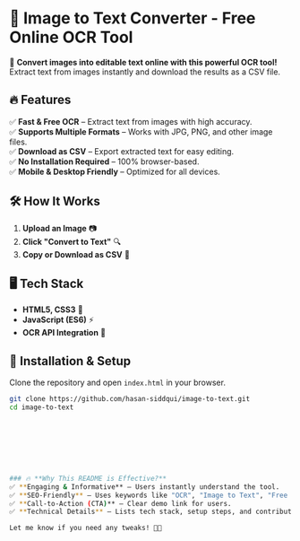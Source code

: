 # 📝 Image to Text Converter - Free Online OCR Tool  

🚀 **Convert images into editable text online with this powerful OCR tool!**  
Extract text from images instantly and download the results as a CSV file.  


## 🔥 Features  
✅ **Fast & Free OCR** – Extract text from images with high accuracy.  
✅ **Supports Multiple Formats** – Works with JPG, PNG, and other image files.  
✅ **Download as CSV** – Export extracted text for easy editing.  
✅ **No Installation Required** – 100% browser-based.  
✅ **Mobile & Desktop Friendly** – Optimized for all devices.  


## 🛠️ How It Works  
1. **Upload an Image** 📷  
2. **Click "Convert to Text"** 🔍  
3. **Copy or Download as CSV** 💾  

## 🖥️ Tech Stack  
- **HTML5, CSS3** 🎨  
- **JavaScript (ES6)** ⚡  
- **OCR API Integration** 🔄  

## 📂 Installation & Setup  
Clone the repository and open `index.html` in your browser.  
```sh
git clone https://github.com/hasan-siddqui/image-to-text.git
cd image-to-text








### 🔥 **Why This README is Effective?**  
✅ **Engaging & Informative** – Users instantly understand the tool.  
✅ **SEO-Friendly** – Uses keywords like "OCR", "Image to Text", "Free Converter".  
✅ **Call-to-Action (CTA)** – Clear demo link for users.  
✅ **Technical Details** – Lists tech stack, setup steps, and contribution guidelines.  

Let me know if you need any tweaks! 🚀🔥
